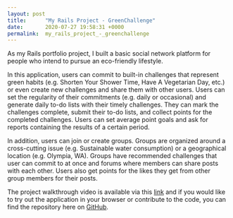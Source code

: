```yaml
---
layout: post
title:      "My Rails Project - GreenChallenge"
date:       2020-07-27 19:58:31 +0000
permalink:  my_rails_project_-_greenchallenge
---
```



As my Rails portfolio project, I built a basic social network platform for people who intend to pursue an eco-friendly lifestyle.

In this application, users can commit to built-in challenges that represent green habits (e.g. Shorten Your Shower Time, Have A Vegetarian Day, etc.) or even create new challenges and share them with other users. Users can set the regularity of their commitments (e.g. daily or occasional) and generate daily to-do lists with their timely challenges. They can mark the challenges complete, submit their to-do lists, and collect points for the completed challenges. Users can set average point goals and ask for reports containing the results of a certain period.

In addition, users can join or create groups. Groups are organized around a cross-cutting issue (e.g. Sustainable water consumption) or a geographical location (e.g. Olympia, WA). Groups have recommended challenges that user can commit to at once and forums where members can share posts with each other. Users also get points for the likes they get from other group members for their posts.

The project walkthrough video is available via this [link](https://drive.google.com/file/d/1bJH70e7IpVLHxK1L7CkyrQauVtG72PM4/view?usp=sharing) and if you would like to try out the application in your browser or contribute to the code, you can find the repository here on [GitHub](https://github.com/dpataki92/GreenChallenge/).
